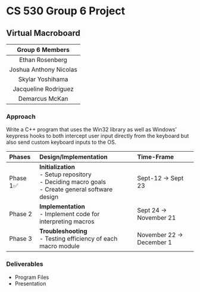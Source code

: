 # CS 530 Group 6 Project
## Virtual Macroboard

|Group 6 Members|
|:---:|
|Ethan Rosenberg|
|Joshua Anthony Nicolas|
|Skylar Yoshihama|
|Jacqueline Rodriguez|
|Demarcus McKan|

### Approach
Write a C++ program that uses the Win32 library as well as Windows’ keypress hooks to both intercept user input directly from the keyboard but also send custom keyboard inputs to the OS.

|Phases   |Design/Implementation   | Time-Frame   |
|:---|:---|:---|
|Phase 1✅| **Initialization** <br> - Setup repository <br>- Deciding macro goals <br> - Create general software design | Sept-12 -> Sept 23|
|Phase 2|**Implementation** <br> - Implement code for interpreting macros| Sept 24 -> November 21|
|Phase 3|**Troubleshooting** <br> - Testing efficiency of each macro module| November 22 -> December 1|

### Deliverables
- Program Files
- Presentation
